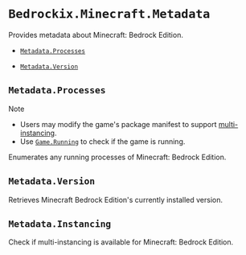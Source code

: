 # `Bedrockix.Minecraft.Metadata`

Provides metadata about Minecraft: Bedrock Edition.

- [`Metadata.Processes`](#metadataprocesses)

- [`Metadata.Version`](#metadataversion)

## `Metadata.Processes`

> [!NOTE]
> - Users may modify the game's package manifest to support [multi-instancing](https://learn.microsoft.com/en-us/windows/uwp/launch-resume/multi-instance-uwp).
> - Use [`Game.Running`](Bedrockix.Minecraft.Game.md#gamerunning) to check if the game is running.

Enumerates any running processes of Minecraft: Bedrock Edition.

## `Metadata.Version`

Retrieves Minecraft Bedrock Edition's currently installed version.

## `Metadata.Instancing`

Check if multi-instancing is available for Minecraft: Bedrock Edition.
